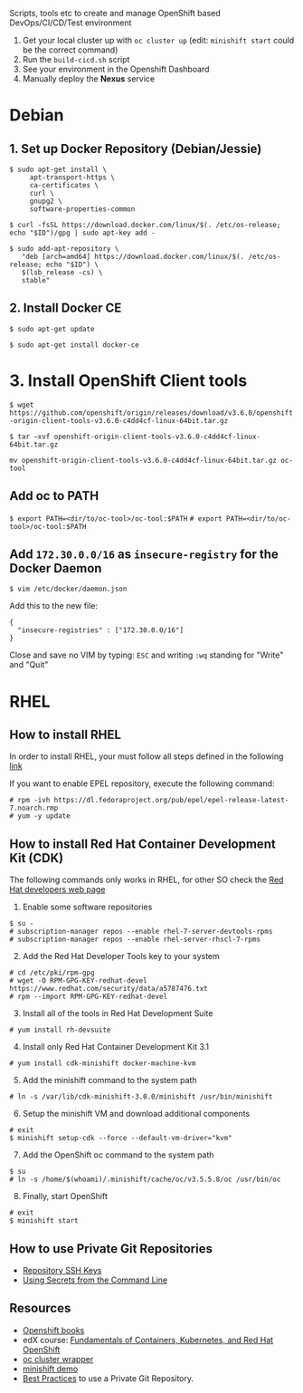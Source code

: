 Scripts, tools etc to create and manage OpenShift based DevOps/CI/CD/Test environment

1. Get your local cluster up with `oc cluster up` (edit: `minishift start` could be the correct command)
2. Run the `build-cicd.sh` script
3. See your environment in the Openshift Dashboard
4. Manually deploy the **Nexus** service

# Debian

## 1. Set up Docker Repository (Debian/Jessie)

```
$ sudo apt-get install \
     apt-transport-https \
     ca-certificates \
     curl \
     gnupg2 \
     software-properties-common
```

`$ curl -fsSL https://download.docker.com/linux/$(. /etc/os-release; echo "$ID")/gpg | sudo apt-key add -`

```
$ sudo add-apt-repository \
   "deb [arch=amd64] https://download.docker.com/linux/$(. /etc/os-release; echo "$ID") \
   $(lsb_release -cs) \
   stable"
```

## 2. Install Docker CE

`$ sudo apt-get update`

`$ sudo apt-get install docker-ce`

# 3. Install OpenShift Client tools

`$ wget https://github.com/openshift/origin/releases/download/v3.6.0/openshift-origin-client-tools-v3.6.0-c4dd4cf-linux-64bit.tar.gz`

`$ tar –xvf openshift-origin-client-tools-v3.6.0-c4dd4cf-linux-64bit.tar.gz`

`mv openshift-origin-client-tools-v3.6.0-c4dd4cf-linux-64bit.tar.gz oc-tool`

## Add **oc** to PATH

`$ export PATH=<dir/to/oc-tool>/oc-tool:$PATH`
`# export PATH=<dir/to/oc-tool>/oc-tool:$PATH`

## Add `172.30.0.0/16` as `insecure-registry` for the Docker Daemon

`$ vim /etc/docker/daemon.json`

Add this to the new file:

```
{
  "insecure-registries" : ["172.30.0.0/16"]
}
```
Close and save no VIM by typing: `ESC` and writing `:wq` standing for "Write" and "Quit"


# RHEL

## How to install RHEL

In order to install RHEL, your must follow all steps defined in the following [link](https://developers.redhat.com/products/rhel/hello-world/#fndtn-bare-metal)

If you want to enable EPEL repository, execute the following command:

```
# rpm -ivh https://dl.fedoraproject.org/pub/epel/epel-release-latest-7.noarch.rmp
# yum -y update
```

## How to install Red Hat Container Development Kit (CDK)

The following commands only works in RHEL, for other SO check the [Red Hat developers web page](https://developers.redhat.com/products/cdk/hello-world/#fndtn-windows)

1. Enable some software repositories

```
$ su -
# subscription-manager repos --enable rhel-7-server-devtools-rpms
# subscription-manager repos --enable rhel-server-rhscl-7-rpms

```
2. Add the Red Hat Developer Tools key to your system

```
# cd /etc/pki/rpm-gpg
# wget -O RPM-GPG-KEY-redhat-devel https://www.redhat.com/security/data/a5787476.txt
# rpm --import RPM-GPG-KEY-redhat-devel
```

3. Install all of the tools in Red Hat Development Suite

```
# yum install rh-devsuite
```

4. Install only Red Hat Container Development Kit 3.1

```
# yum install cdk-minishift docker-machine-kvm
```

5. Add the minishift command to the system path

```
# ln -s /var/lib/cdk-minishift-3.0.0/minishift /usr/bin/minishift
```

6. Setup the minishift VM and download additional components

```
# exit
$ minishift setup-cdk --force --default-vm-driver="kvm"
```

7. Add the OpenShift oc command to the system path

```
$ su 
# ln -s /home/$(whoami)/.minishift/cache/oc/v3.5.5.8/oc /usr/bin/oc
```

8. Finally, start OpenShift

```
# exit
$ minishift start
```

## How to use Private Git Repositories

 - [Repository SSH Keys](https://blog.openshift.com/private-git-repositories-part-2a-repository-ssh-keys/)
 - [Using Secrets from the Command Line](https://blog.openshift.com/private-git-repositories-part-2b-repository-ssh-keys/)

## Resources

 - [Openshift books](https://developers.openshift.com/overview/books.html)
 - edX course: 
[Fundamentals of Containers, Kubernetes, and Red Hat OpenShift](https://courses.edx.org/courses/course-v1:RedHat+DO081x+2T2017/course/)
 - [oc cluster wrapper](https://github.com/openshift-evangelists/oc-cluster-wrapper)
 - [minishift demo](https://github.com/nearform/minishift-demo)
  - [Best Practices](https://blog.openshift.com/private-git-repositories-part-1-best-practices/) to use a Private Git Repository.